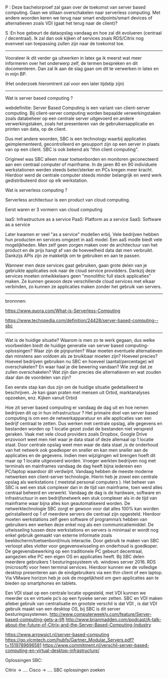 P : Deze bachelorproef zal gaan over de toekomst van server based computing. Gaan we stilaan overschakelen naar serverless computing. Met andere woorden keren we terug naar smart endpoints/smart devices of alternatieven zoals VDI (gaat het terug naar de client)? 

S :En hoe gebeurt de dataopslag vandaag en hoe zal dit evolueren (centraal / decentraal). Ik zal dan ook kijken of services zoals RDS/Citrix nog evenveel van toepassing zullen zijn naar de toekomst toe.

-----

Vooraleer ik dit verder ga uitwerken in latex ga ik meerst wat meer informeren over het onderwerp zelf, de termen bespreken en dit docomenteren. Dan zal ik aan de slag gaan om dit te verwerken in latex en in mijn BP.

(Het onderzoek hieromtrent zal voor een later tijdstip zijn)

-----

Wat is server based computing ?

webdefinitie: 
Server Based Computing is een variant van client-server computing. Bij client-server computing worden bepaalde verwerkingstaken zoals databeheer op een centrale server uitgevoerd en andere verwerkingstaken, zoals het presenteren van de gebruikersapplicatie en printen van data, op de client. 

Dus met andere woorden, SBC is een technology waarbij applicaties geimplementeerd, gecontrolleerd en gesupport zijn op een server in plaats van op een client. SBC is ook bekend als "thin client computing".

Origineel was SBC alleen maar toetsenborden en monitoren geconecteerd aan een centraal computer of mainframe. In de jaren 80 en 90
individuele  werkstationen werden steeds beter/sterker en PCs kregen meer kracht. Hierdoor werd de centrale computer steeds minder belangrijk en werd werk gedistributeerd door op elk werkstation.


Wat is serverless computing ?

Serverless architectuur is een product van cloud computing.

Eerst waren er 3 vormern van cloud computing 

IaaS: Infrastructure as a service
PaaS: Platform as a service
SaaS: Software as a service

Later kwamen er veel "as a service" modellen erbij. Vele bedrijven hebben hun producten en services omgezet in aaS model.
Een aaS modle biedt vele mogelijkheden. Men zelf geen zorgen maken over de architectuur van het product en de prijs hangt af van de hoeveelheid data dat men verbruikt. Dankzijs APIs zijn ze makkelijk om te gebruiken en aan te passen.

Wanneer men deze services gaat gebruiken, gaan grote delen van je gebruikte applicaties ook naar de cloud service providders.
Dankzij deze services moeten ontwikkelaars geen "monolithic full stack applicaties" maken. Ze kunnen gewoon deze verschillende cloud services met elkaar verbinden, zo kunnen ze applicaties maken zonder het gebruik van servers.



-----

bronnnen:

https://www.quora.com/What-is-Serverless-Computing


https://www.techopedia.com/definition/24428/server-based-computing--sbc

-----

Wat is de huidige situatie? Waarom is men zo te werk gegaan, dus welke voorbeelden biedt de huidige generatie van server based computing-oplossingen? Waar zijn de pijnpunten? Waar moeten eventuele alternatieven dan minstens aan voldoen als ze bruikbaar moeten zijn?
 Hoeveel precies? Hoeveel bedrijven gebruiken nu SBC en hoeveel (aantal/percentage) wil overschakelen? En waar haal je die bewering vandaan? Wie zegt dat ze zullen overschakelen? Wat zijn dan precies die alternatieven en wat zouden daar dan de voordelen van zijn?

Een eerste stap kan dus zijn om de huidige situatie gedetailleerd te beschrijven. Je kan gaan praten met mensen uit Orbid, marktanalyses opzoeken, enz.
Kijken vanuit Orbid 



Hoe zit server based computing er vandaag de dag uit en hoe nemen bedrijven dit op in hun infrastructuur ?
Het primaire doel van server based computing is om een de netwerkapparatuur en alle applicaties van een bedrijf centraal te zetten. Dus werken met centrale opslag, alle gegevens en bestanden worden op 1 locatie gezet zodat de bestanden niet verspreid geraken. Vaak met vele cloud providers zoals Dropbox, Google Drive enzovoort weet men niet waar je data staat of deze allemaal op 1 locatie staat. Door centrale opslag weet men waar de data staat ,is de onderhoud van het netwerk ook goedkoper en sneller en kan men sneller aan de applicaties en de gegevens. 
Indien men wijzigingen wil brengen hoeft dit maar op 1 locatie uitgevoerd worden. 
Vroeger werkten bedrijven nog met terminals en mainframes vandaag de dag heeft bijna iedereen een PC/laptop waardoor dit verdwijnt.
Vandaag hebben de meeste moderne netwerken een client-server technologie. Hierin heb je zowel een centrale opslag als werkstations ( meetstal personal computers ).  Het beheer van SBC is wel een stuk complexer dan in de tijd van mainframe, toen werd alles centraal beheerd en verwerkt. 
Vandaag de dag is de hardware, software en infrastructuur in een bedrijfsnetwerk een stuk complexer als in de tijd van mainframe waar bijna alles kon geautomatiseerd worden. 
De netwerktechnologie SBC zorgt er gewoon voor dat alles 100% kan worden geïnstalleerd op 1 of meerdere servers die centraal zijn opgesteld. 
Hierdoor moeten werkstations zelf geen software of programma’s hebben van gebruikers een werken deze enkel nog als een communicatiemiddel. De uitwisseling tussen deze werkstations en servers is minimaal er wordt nog enkel gebruik gemaakt van externe informatie zoals beeldscherm/toetsenbord/muis interactie. 
Door gebruik te maken van SBC verloopt alles vlotter voor gegevenswisseling en onderhoud is goedkoper. 
De gegevensbewerking op een traditionele PC gebeurt decentraal, aangezien elke PC een eigen OS en applicaties heeft.
Bij SBC delen meerdere gebruikers 1 besturingssysteem vb. windows server 2016. RDS (microsoft) voor heen terminal services. Hierdoor kunnen we de volledige desktop presenteren aan de eindgebruikers via een thin client of een laptop. Via VMware horizon heb je ook de mogelijkheid om gwn applicaties aan te bieden op smartphones en tablets.

Een VDI staat op een centrale locatie opgesteld, met VDI kunnen we meerder os en virtuele pc’s op een fysieke server zetten. 
SBC en VDI maken allebei gebruik van centralisatie en grootste verschil is dat VDI , is dat VDI gebruik maakt van een desktop OS, bij SBC is dit server besturingssystemen.
http://www.computerweekly.com/feature/Server-based-computing-gets-a-lift
http://www.brianmadden.com/podcast/A-talk-about-the-future-of-Citrix-and-the-Server-Based-Computing-Industry


 


 

https://www.arrowsict.nl/server-based-computing
https://go.vlcmtech.com/hubfs/Gartner_Modular_Servers.pdf?t=1519789696581
https://www.commitment.nl/verschil-server-based-computing-en-virtual-desktop-infrastructure/


Oplossingen SBC:

Citrix -> ….
Cisco -> ….
SBC oplossingen zoeken


